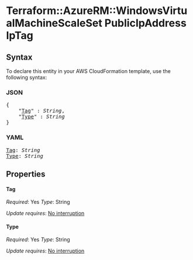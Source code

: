 # Terraform::AzureRM::WindowsVirtualMachineScaleSet PublicIpAddress IpTag

## Syntax

To declare this entity in your AWS CloudFormation template, use the following syntax:

### JSON

<pre>
{
    "<a href="#tag" title="Tag">Tag</a>" : <i>String</i>,
    "<a href="#type" title="Type">Type</a>" : <i>String</i>
}
</pre>

### YAML

<pre>
<a href="#tag" title="Tag">Tag</a>: <i>String</i>
<a href="#type" title="Type">Type</a>: <i>String</i>
</pre>

## Properties

#### Tag

_Required_: Yes
_Type_: String

_Update requires_: [No interruption](https://docs.aws.amazon.com/AWSCloudFormation/latest/UserGuide/using-cfn-updating-stacks-update-behaviors.html#update-no-interrupt)

#### Type

_Required_: Yes
_Type_: String

_Update requires_: [No interruption](https://docs.aws.amazon.com/AWSCloudFormation/latest/UserGuide/using-cfn-updating-stacks-update-behaviors.html#update-no-interrupt)

